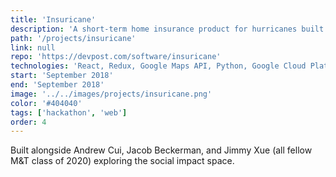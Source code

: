 ```yaml
---
title: 'Insuricane'
description: 'A short-term home insurance product for hurricanes built for PennApps F18. Leveraged machine learning algorithm trained on NOAA data to calculate risk of damages to assets and a hedging portfolio of shorts on correlated, publicly traded local utilities.'
path: '/projects/insuricane'
link: null
repo: 'https://devpost.com/software/insuricane'
technologies: 'React, Redux, Google Maps API, Python, Google Cloud Platform, DocuSign API'
start: 'September 2018'
end: 'September 2018'
image: '../../images/projects/insuricane.png'
color: '#404040'
tags: ['hackathon', 'web']
order: 4
---
```


Built alongside Andrew Cui, Jacob Beckerman, and Jimmy Xue (all fellow M&T class of 2020) exploring the social impact space.
